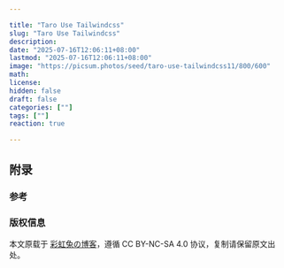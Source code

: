 ```yaml
---

title: "Taro Use Tailwindcss"
slug: "Taro Use Tailwindcss"
description: 
date: "2025-07-16T12:06:11+08:00"
lastmod: "2025-07-16T12:06:11+08:00"
image: "https://picsum.photos/seed/taro-use-tailwindcss11/800/600"
math: 
license: 
hidden: false
draft: false 
categories: [""]
tags: [""]
reaction: true

---
```


## 附录

### 参考

### 版权信息

本文原载于 [彩虹兔の博客](https://cai-hong-tu-blog.pages.dev/)，遵循 CC BY-NC-SA 4.0 协议，复制请保留原文出处。
